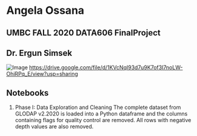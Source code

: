 # Angela Ossana
## UMBC FALL 2020 DATA606 FinalProject
## Dr. Ergun Simsek 

![Image](https://drive.google.com/uc?export=view&id=1dgAH4Do1R4u3TLGAp-RaRGylHKTiEtNU)
https://drive.google.com/file/d/1KVcNqI93d7u9K7of3I7noLW-OhiRPq_E/view?usp=sharing
## Notebooks 
1. Phase I: Data Exploration and Cleaning 
The complete dataset from GLODAP v2.2020 is loaded into a Python dataframe and the columns containing flags for quality control are removed. All rows with negative depth values are also removed. 
